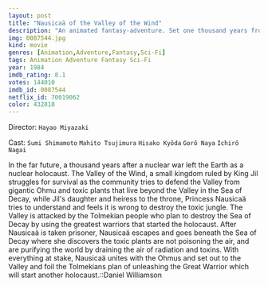 ```yaml
---
layout: post
title: "Nausicaä of the Valley of the Wind"
description: "An animated fantasy-adventure. Set one thousand years from now, the Earth is ravaged by pollution and war. In the Valley of the Wind lives Nausicaä, Princess of her people. Their land borders on a toxic jungle, filled with dangerous over-sized insects. Meanwhile, two nearby nations are bitterly engaged in a war and the Valley of the Wind is stuck in the middle..."
img: 0087544.jpg
kind: movie
genres: [Animation,Adventure,Fantasy,Sci-Fi]
tags: Animation Adventure Fantasy Sci-Fi 
year: 1984
imdb_rating: 8.1
votes: 144010
imdb_id: 0087544
netflix_id: 70019062
color: 432818
---
```

Director: `Hayao Miyazaki`  

Cast: `Sumi Shimamoto` `Mahito Tsujimura` `Hisako Kyôda` `Gorô Naya` `Ichirô Nagai` 

In the far future, a thousand years after a nuclear war left the Earth as a nuclear holocaust. The Valley of the Wind, a small kingdom ruled by King Jil struggles for survival as the community tries to defend the Valley from gigantic Ohmu and toxic plants that live beyond the Valley in the Sea of Decay, while Jil's daughter and heiress to the throne, Princess Nausicaä tries to understand and feels it is wrong to destroy the toxic jungle. The Valley is attacked by the Tolmekian people who plan to destroy the Sea of Decay by using the greatest warriors that started the holocaust. After Nausicaä is taken prisoner, Nausicaä escapes and goes beneath the Sea of Decay where she discovers the toxic plants are not poisoning the air, and are purifying the world by draining the air of radiation and toxins. With everything at stake, Nausicaä unites with the Ohmus and set out to the Valley and foil the Tolmekians plan of unleashing the Great Warrior which will start another holocaust.::Daniel Williamson